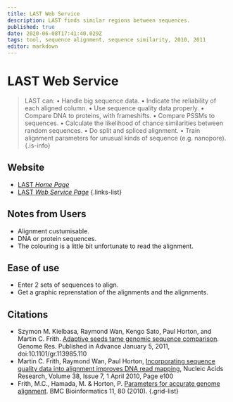 ```yaml
---
title: LAST Web Service
description: LAST finds similar regions between sequences.
published: true
date: 2020-06-08T17:41:40.029Z
tags: tool, sequence alignment, sequence similarity, 2010, 2011
editor: markdown
---
```


# LAST Web Service

> LAST can:
> • Handle big sequence data.
> • Indicate the reliability of each aligned column.
> • Use sequence quality data properly.
> • Compare DNA to proteins, with frameshifts.
> • Compare PSSMs to sequences.
> • Calculate the likelihood of chance similarities between random sequences.
> • Do split and spliced alignment.
> • Train alignment parameters for unusual kinds of sequence (e.g. nanopore).
{.is-info}

## Website

- [LAST *Home Page*](http://last.cbrc.jp/)
- [LAST *Web Service Page*](http://lastweb.cbrc.jp/)
{.links-list}

## Notes from Users
- Alignment custumisable. 
- DNA or protein sequences.
- The colouring is a little bit unfortunate to read the alignment.

## Ease of use
- Enter 2 sets of sequences to align.
- Get a graphic reprenstation of the alignments and the alignments.

## Citations 

- Szymon M. Kielbasa, Raymond Wan, Kengo Sato, Paul Horton, and Martin C. Frith. [Adaptive seeds tame genomic sequence comparison](https://genome.cshlp.org/content/early/2011/02/04/gr.113985.110). Genome Res. Published in Advance January 5, 2011, doi:10.1101/gr.113985.110 
- Martin C. Frith, Raymond Wan, Paul Horton, [Incorporating sequence quality data into alignment improves DNA read mapping](https://doi.org/10.1093/nar/gkq010), Nucleic Acids Research, Volume 38, Issue 7, 1 April 2010, Page e100
- Frith, M.C., Hamada, M. & Horton, P. [Parameters for accurate genome alignment](https://doi.org/10.1186/1471-2105-11-80). BMC Bioinformatics 11, 80 (2010). 
{.grid-list}